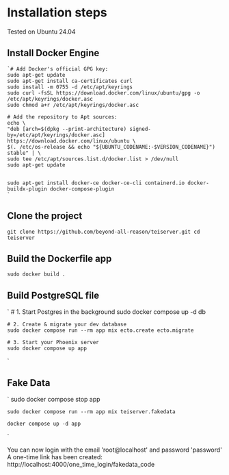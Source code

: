 # Installation steps
Tested on Ubuntu 24.04

## Install Docker Engine
    `# Add Docker's official GPG key:
    sudo apt-get update
    sudo apt-get install ca-certificates curl
    sudo install -m 0755 -d /etc/apt/keyrings
    sudo curl -fsSL https://download.docker.com/linux/ubuntu/gpg -o /etc/apt/keyrings/docker.asc
    sudo chmod a+r /etc/apt/keyrings/docker.asc

    # Add the repository to Apt sources:
    echo \
    "deb [arch=$(dpkg --print-architecture) signed-by=/etc/apt/keyrings/docker.asc] https://download.docker.com/linux/ubuntu \
    $(. /etc/os-release && echo "${UBUNTU_CODENAME:-$VERSION_CODENAME}") stable" | \
    sudo tee /etc/apt/sources.list.d/docker.list > /dev/null
    sudo apt-get update
    
    
    sudo apt-get install docker-ce docker-ce-cli containerd.io docker-buildx-plugin docker-compose-plugin
    `

## Clone the project

 `
    git clone https://github.com/beyond-all-reason/teiserver.git
    cd teiserver
 `

 ## Build the Dockerfile app

`
    sudo docker build .
`

## Build PostgreSQL file

`
    # 1. Start Postgres in the background
    sudo docker compose up -d db

    # 2. Create & migrate your dev database
    sudo docker compose run --rm app mix ecto.create ecto.migrate

    # 3. Start your Phoenix server
    sudo docker compose up app

`
## Fake Data
`
    sudo docker compose stop app

    sudo docker compose run --rm app mix teiserver.fakedata

    docker compose up -d app
`

You can now login with the email 'root@localhost' and password 'password'
A one-time link has been created: http://localhost:4000/one_time_login/fakedata_code